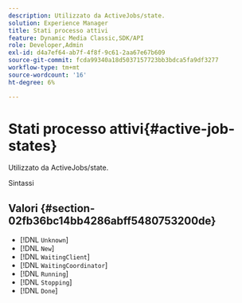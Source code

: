 ```yaml
---
description: Utilizzato da ActiveJobs/state.
solution: Experience Manager
title: Stati processo attivi
feature: Dynamic Media Classic,SDK/API
role: Developer,Admin
exl-id: d4a7ef64-ab7f-4f8f-9c61-2aa67e67b609
source-git-commit: fcda99340a18d5037157723bb3bdca5fa9df3277
workflow-type: tm+mt
source-wordcount: '16'
ht-degree: 6%

---
```


# Stati processo attivi{#active-job-states}

Utilizzato da ActiveJobs/state.

Sintassi

## Valori {#section-02fb36bc14bb4286abff5480753200de}

* [!DNL `Unknown`]
* [!DNL `New`]
* [!DNL `WaitingClient`]
* [!DNL `WaitingCoordinator`]
* [!DNL `Running`]
* [!DNL `Stopping`]
* [!DNL `Done`]
